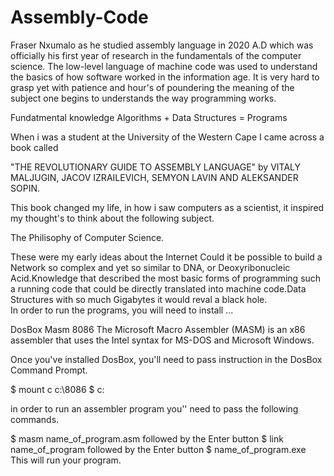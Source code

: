 # Assembly-Code
Fraser Nxumalo as he studied assembly language in 2020 A.D which was officially his first year of research in the fundamentals of the computer science. The low-level language of machine code was used to understand the basics of how software worked in the information age. It is very hard to grasp yet with patience and hour's of poundering the meaning of the subject one begins to understands the way programming works.

Fundatmental knowledge
Algorithms + Data Structures = Programs

When i was a student at the University of the Western Cape I came across a book called 

"THE REVOLUTIONARY GUIDE TO ASSEMBLY LANGUAGE" by VITALY MALJUGIN, JACOV IZRAILEVICH, SEMYON LAVIN AND ALEKSANDER SOPIN. 

This book changed my life, in how i saw computers as a scientist, it inspired my thought's to think about the following subject.

The Philisophy of Computer Science.

These were my early ideas about the Internet 
Could it be possible to build a Network so complex and yet so similar to DNA, or Deoxyribonucleic Acid.Knowledge that described the most basic forms of programming such a running code that could be directly translated into machine code.Data Structures with so much Gigabytes it would reval a black hole.  
In order to run the programs, you will need to install ...

DosBox
Masm 8086 The Microsoft Macro Assembler (MASM) is an x86 assembler that uses the Intel syntax for MS-DOS and Microsoft Windows.

Once you've installed DosBox, you'll need to pass instruction in the DosBox Command Prompt.

$ mount c c:\8086
$ c:

in order to run an assembler program you'' need to pass the following commands.

$ masm name_of_program.asm
followed by the Enter button
$ link name_of_program
followed by the Enter button
$ name_of_program.exe
This will run your program.
